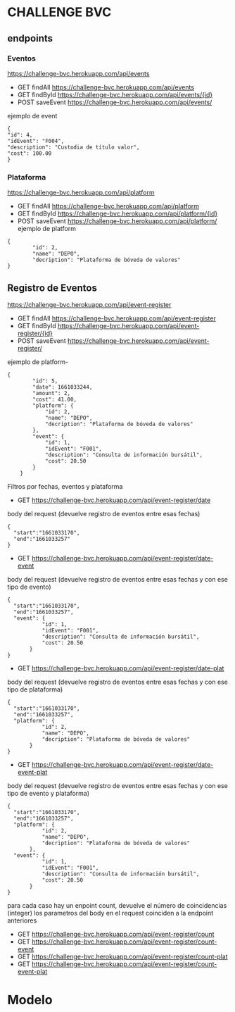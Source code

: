 # CHALLENGE BVC
## endpoints
### Eventos
https://challenge-bvc.herokuapp.com/api/events

- GET findAll https://challenge-bvc.herokuapp.com/api/events
- GET findById https://challenge-bvc.herokuapp.com/api/events/{id}
- POST saveEvent https://challenge-bvc.herokuapp.com/api/events/

ejemplo de event
```
{
"id": 4,
"idEvent": "F004",
"description": "Custodia de título valor",
"cost": 100.00
}
```

### Plataforma
https://challenge-bvc.herokuapp.com/api/platform
- GET findAll https://challenge-bvc.herokuapp.com/api/platform
- GET findById https://challenge-bvc.herokuapp.com/api/platform/{id}
- POST saveEvent https://challenge-bvc.herokuapp.com/api/platform/
  ejemplo de platform
```
{
        "id": 2,
        "name": "DEPO",
        "decription": "Plataforma de bóveda de valores"
}
```
## Registro de Eventos
https://challenge-bvc.herokuapp.com/api/event-register
- GET findAll https://challenge-bvc.herokuapp.com/api/event-register
- GET findById https://challenge-bvc.herokuapp.com/api/event-register/{id}
- POST saveEvent https://challenge-bvc.herokuapp.com/api/event-register/

ejemplo de platform- 
```
{
        "id": 5,
        "date": 1661033244,
        "amount": 2,
        "cost": 41.00,
        "platform": {
            "id": 2,
            "name": "DEPO",
            "decription": "Plataforma de bóveda de valores"
        },
        "event": {
            "id": 1,
            "idEvent": "F001",
            "description": "Consulta de información bursátil",
            "cost": 20.50
        }
    }
```
Filtros por fechas, eventos y plataforma
- GET  https://challenge-bvc.herokuapp.com/api/event-register/date

body del request  (devuelve registro de eventos entre esas fechas)
 ```
 {
   "start":"1661033170",
   "end":"1661033257"
 }
```
- GET  https://challenge-bvc.herokuapp.com/api/event-register/date-event

body del request (devuelve registro de eventos entre esas fechas y con ese tipo de evento)
 ```
 {
   "start":"1661033170",
   "end":"1661033257",
   "event": {
            "id": 1,
            "idEvent": "F001",
            "description": "Consulta de información bursátil",
            "cost": 20.50
        }
 }
```

- GET  https://challenge-bvc.herokuapp.com/api/event-register/date-plat

body del request (devuelve registro de eventos entre esas fechas y con ese tipo de plataforma)
 ```
 {
   "start":"1661033170",
   "end":"1661033257",
   "platform": {
            "id": 2,
            "name": "DEPO",
            "decription": "Plataforma de bóveda de valores"
        }
 }
```
- GET  https://challenge-bvc.herokuapp.com/api/event-register/date-event-plat

body del request (devuelve registro de eventos entre esas fechas y con ese tipo de evento y plataforma)
 ```
 {
   "start":"1661033170",
   "end":"1661033257",
   "platform": {
            "id": 2,
            "name": "DEPO",
            "decription": "Plataforma de bóveda de valores"
        },
   "event": {
            "id": 1,
            "idEvent": "F001",
            "description": "Consulta de información bursátil",
            "cost": 20.50
        }
 }
```
para cada caso hay un enpoint count, devuelve el número de coincidencias
(integer) los parametros del body en el request coinciden a la endpoint anteriores
- GET  https://challenge-bvc.herokuapp.com/api/event-register/count
- GET  https://challenge-bvc.herokuapp.com/api/event-register/count-event
- GET  https://challenge-bvc.herokuapp.com/api/event-register/count-plat
- GET  https://challenge-bvc.herokuapp.com/api/event-register/count-event-plat

# Modelo
